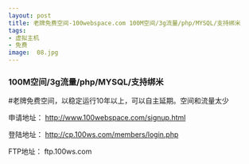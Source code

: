 ```yaml
---
layout: post
title: 老牌免费空间-100webspace.com 100M空间/3g流量/php/MYSQL/支持绑米
tags:
- 虚拟主机
- 免费
image:  08.jpg
---
```


### 100M空间/3g流量/php/MYSQL/支持绑米

#老牌免费空间，以稳定运行10年以上，可以自主延期。空间和流量太少

申请地址：
http://www.100webspace.com/signup.html

登陆地址：
http://cp.100ws.com/members/login.php

FTP地址：
ftp.100ws.com
